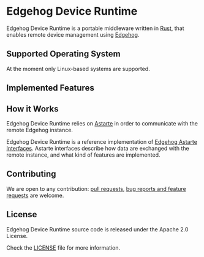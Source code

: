 <!---
  Copyright 2022 SECO Mind Srl

  SPDX-License-Identifier: Apache-2.0
-->

# Edgehog Device Runtime

Edgehog Device Runtime is a portable middleware written in [Rust](https://www.rust-lang.org/), that
enables remote device management using
[Edgehog](https://github.com/edgehog-device-manager/edgehog).

## Supported Operating System

At the moment only Linux-based systems are supported.

## Implemented Features

## How it Works

Edgehog Device Runtime relies on [Astarte](https://github.com/astarte-platform/astarte) in order to
communicate with the remote Edgehog instance.

Edgehog Device Runtime is a reference implementation of
[Edgehog Astarte Interfaces](https://github.com/edgehog-device-manager/edgehog-astarte-interfaces).
Astarte interfaces describe how data are exchanged with the remote instance, and what kind of
features are implemented.

## Contributing

We are open to any contribution:
[pull requests](https://github.com/edgehog-device-manager/edgehog-device-runtime/pulls),
[bug reports and feature requests](https://github.com/edgehog-device-manager/edgehog-device-runtime/issues)
are welcome.

## License

Edgehog Device Runtime source code is released under the Apache 2.0 License.

Check the [LICENSE](LICENSE) file for more information.
